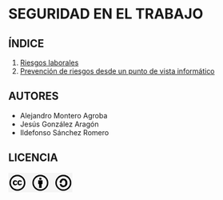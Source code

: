# SEGURIDAD EN EL TRABAJO

## ÍNDICE
1. [Riesgos laborales](riesgoslaborales.md)
2. [Prevención de riesgos desde un punto de vista informático](prevencion.md)

## AUTORES
* Alejandro Montero Agroba
* Jesús González Aragón
* Ildefonso Sánchez Romero

## LICENCIA
![Licencia](img/licencia.png)
